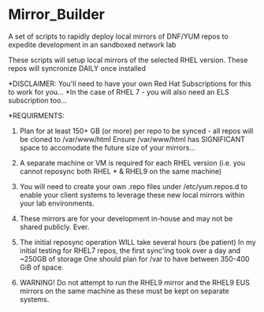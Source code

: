 # Mirror_Builder
A set of scripts to rapidly deploy local mirrors of DNF/YUM repos to expedite development in an sandboxed network lab

These scripts will setup local mirrors of the selected RHEL version.
These repos will syncronize DAILY once installed


*DISCLAIMER: You'll need to have your own Red Hat Subscriptions for this to work for you...
            *In the case of RHEL 7 - you will also need an ELS subscription too...


*REQUIRMENTS:  

1) Plan for at least 150+ GB (or more) per repo to be synced - all repos will be cloned to /var/www/html 
Ensure /var/www/html has SIGNIFICANT space to accomodate the future size of your mirrors...

2) A separate machine or VM is required for each RHEL version (i.e. you cannot reposync both RHEL * & RHEL9 on the same machine)

3) You will need to create your own .repo files under /etc/yum.repos.d to enable your client systems to leverage these new local mirrors within your lab environments.

4) These mirrors are for your development in-house and may not be shared publicly. Ever.

5) The initial reposync operation WILL take several hours (be patient)
In my initial testing for RHEL7 repos, the first sync'ing took over a day and ~250GB of storage 
One should plan for /var to have between 350-400 GiB of space.

6) WARNING! Do not attempt to run the RHEL9 mirror and the RHEL9 EUS mirrors on the same machine as these must be kept on separate systems.

